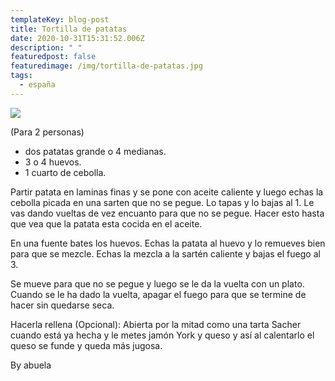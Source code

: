 ```yaml
---
templateKey: blog-post
title: Tortilla de patatas
date: 2020-10-31T15:31:52.006Z
description: " "
featuredpost: false
featuredimage: /img/tortilla-de-patatas.jpg
tags:
  - españa
---
```

![](/img/tortilla-de-patatas.jpg)

(Para 2 personas)
* dos patatas grande o 4 medianas.
* 3 o 4 huevos.
* 1 cuarto de cebolla.

Partir patata en laminas finas y se pone con aceite caliente y luego echas la cebolla picada en una sarten que no se pegue. Lo tapas y lo bajas al 1. Le vas dando vueltas de vez encuanto para que no se pegue. Hacer esto hasta que vea que la patata esta cocida en el aceite.

En una fuente bates los huevos. Echas la patata al huevo y lo remueves bien para que se mezcle. Echas la mezcla a la sartén caliente y bajas el fuego al 3. 

Se mueve para que no se pegue y luego se le da la vuelta con un plato. Cuando se le ha dado la vuelta, apagar el fuego para que se termine de hacer sin quedarse seca.

Hacerla rellena (Opcional):
Abierta por la mitad como una tarta Sacher cuando está ya hecha y le metes jamón York y queso y así al calentarlo el queso se funde y queda más jugosa.

By abuela